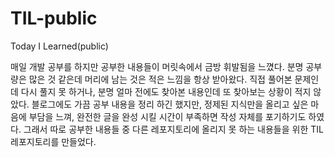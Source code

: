 # TIL-public
Today I Learned(public)


매일 개발 공부를 하지만 공부한 내용들이 머릿속에서 금방 휘발됨을 느꼈다.   분명 공부량은 많은 것 같은데 머리에 남는 것은 적은 느낌을 항상 받아왔다. 직접 풀어본 문제인데 다시 풀지 못 하거나, 분명 얼마 전에도 찾아본 내용인데 또 찾아보는 상황이 적지 않았다.
블로그에도 가끔 공부 내용을 정리 하긴 했지만, 정제된 지식만을 올리고 싶은 마음에 부담을 느껴, 완전한 글을 완성 시킬 시간이 부족하면 작성 자체를 포기하기도 하였다. 
그래서 따로 공부한 내용들 중 다른 레포지토리에 올리지 못 하는 내용들을 위한 TIL 레포지토리를 만들었다.
